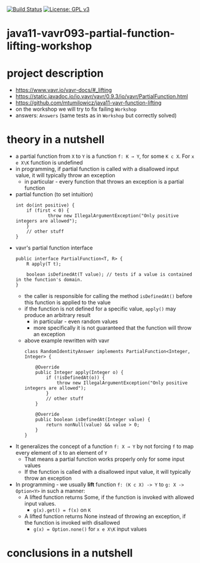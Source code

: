 [![Build Status](https://travis-ci.com/mtumilowicz/java11-vavr093-partial-function-lifting-workshop.svg?branch=master)](https://travis-ci.com/mtumilowicz/java11-vavr093-partial-function-lifting-workshop)
[![License: GPL v3](https://img.shields.io/badge/License-GPLv3-blue.svg)](https://www.gnu.org/licenses/gpl-3.0)

# java11-vavr093-partial-function-lifting-workshop

# project description
* https://www.vavr.io/vavr-docs/#_lifting
* https://static.javadoc.io/io.vavr/vavr/0.9.3/io/vavr/PartialFunction.html
* https://github.com/mtumilowicz/java11-vavr-function-lifting
* on the workshop we will try to fix failing `Workshop`
* answers: `Answers` (same tests as in `Workshop` but correctly solved)

# theory in a nutshell
* a partial function from `X` to `Y` is a function `f: K → Y`, 
  for some `K c X`. For `x e X\K` function is undefined
* in programming, if partial function is called with a disallowed 
  input value, it will typically throw an exception
  * in particular - every function that throws an exception is a partial function
* partial function (to set intuition)
    ```
    int do(int positive) {
        if (first < 0) {
                throw new IllegalArgumentException("Only positive integers are allowed"); 
        }
        // other stuff
    }
    ```
* vavr's partial function interface
    ```
    public interface PartialFunction<T, R> {
        R apply(T t);
    
        boolean isDefinedAt(T value); // tests if a value is contained in the function's domain.
    }
    ```
    * the caller is responsible for calling the method `isDefinedAt()` before this function is applied to the value
    * if the function is not defined for a specific value, `apply()` may produce an arbitrary result
        * in particular - even random values
        * more specifically it is not guaranteed that the function will throw an exception
    * above example rewritten with vavr
        ```
        class RandomIdentityAnswer implements PartialFunction<Integer, Integer> {
            
            @Override
            public Integer apply(Integer o) {
                if (!isDefinedAt(o)) {
                    throw new IllegalArgumentException("Only positive integers are allowed");
                }
                // other stuff
            }
        
            @Override
            public boolean isDefinedAt(Integer value) {
                return nonNull(value) && value > 0;
            }
        }
        ```
* It generalizes the concept of a function `f: X → Y` by not forcing `f` to map every element of `X` to an element 
    of `Y`
    * That means a partial function works properly only for some input values
    * If the function is called with a disallowed input value, it will typically throw an exception
* In programming - we usually **lift** function `f: (K c X) -> Y` to `g: X -> Option<Y>` in such a manner:
    * A lifted function returns Some, if the function is invoked with allowed input values.
        * `g(x).get() = f(x)` on `K`
    * A lifted function returns None instead of throwing an exception, if the function is invoked with disallowed 
        * `g(x) = Option.none()` for `x e X\K`
input values
# conclusions in a nutshell